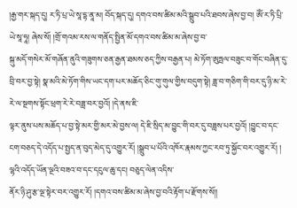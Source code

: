 ﻿  
།རྒྱ་གར་སྐད་དུ། ར་ཏི་པྲ་ཡེ་སཱ་དྷ་ནཱ་མ། བོད་སྐད་དུ། དགའ་བས་ཚིམ་མའི་སྒྲུབ་པའི་ཐབས་ཞེས་བྱ་བ། ཨོཾ་ར་ཏི་པྲི་ཡེ་སཱ་ཧཱ། ཞེས་སོ། །གྲོ་གའམ་རས་ལ་གནོད་སྤྱིན་མོ་དགའ་བས་ཚིམ་མ་ཞེས་བྱ་བ་  
སྐུ་མདོ་གསེར་མོ་གཞོན་ནུའི་གཟུགས་ཅན་རྒྱན་ཐམས་ཅད་ཀྱིས་བརྒྱན་པ། མེ་ཏོག་ཨུཏྤལ་བཟུང་བ་གོང་བཞིན་དུ་བྲི་བར་བྱ་སྟེ། སྣ་མའི་མེ་ཏོག་གིས་ཡང་དག་པར་མཆོད་ཅིང་གུ་གུལ་གྱིས་བདུག་སྟེ། ཟླ་བ་གཅིག་གི་བར་དུ་ཉི་མ་རེ་རེ་ལ་སྔགས་སྟོང་ཕྲག་རེ་རེ་བཟླ་བར་བྱའོ། །དེ་ནས་ཇི་  
ལྟར་ནུས་པས་མཆོད་པ་བྱ་སྟེ་མར་གྱི་མར་མེ་བྱས་ལ། དེ་ཇི་སྲིད་མ་བྱུང་གི་བར་དུ་བཟླས་པར་བྱའོ། །བྱུང་བ་དང་ངག་བཅད་དེ་འདོད་པ་སྤྱད་ན་བུད་མེད་དུ་འགྱུར་རོ། །སྒྲུབ་པ་པོའི་འཁོར་རྣམས་ཀྱང་རབ་ཏུ་སྐྱོང་བར་འགྱུར་རོ། །ལྷའི་འདོད་ཡོན་ལྔའི་བཟའ་བ་དང་དངུལ་ཆུ་དང། བཅུད་ལེན་འདིས་  
ནོར་ཉི་ཤུ་རྩ་ལྔ་སྟེར་བར་འགྱུར་རོ། །དགའ་བས་ཚིམ་མ་ཞེས་བྱ་བའི་རྟོག་པ་རྫོགས་སོ།།  
  
